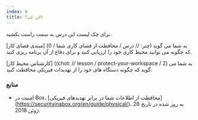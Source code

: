 ```yaml
---
index: 6
title: الان چی؟
---
```

برای چک لیست این درس به سمت راست بکشید.

[مبتدی فضای کار] (چتر: // درس / محافظت از فضای کاری شما / 0) به شما می گوید که چگونه می توانید محیط کاری خود را ارزیابی کنید و برای دفاع از آن برنامه ریزی کنید.

[کارشناس محیط کار] ((chot: // lesson / protect-your-workspace / 2) به شما می گوید که چگونه دستگاه های خود را از تهدیدات فیزیکی محافظت کنید.

### منابع

* امنیت در Box، [محافظت از اطلاعات شما در برابر تهدیدهای فیزیکی] (https://securityinabox.org/en/guide/physical/)، به روز شده در تاریخ 28 ژوئن 2018.